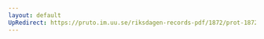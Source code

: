 ```yaml
---
layout: default
UpRedirect: https://pruto.im.uu.se/riksdagen-records-pdf/1872/prot-1872--ak--117/prot-1872--ak--117_000.pdf
---
```


